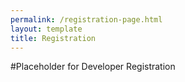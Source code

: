 ```yaml
---
permalink: /registration-page.html
layout: template
title: Registration
---
```


#Placeholder for Developer Registration
